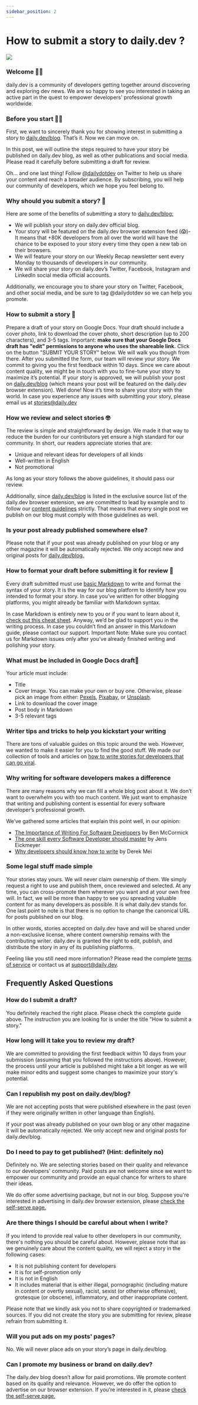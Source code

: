 ```yaml
---
sidebar_position: 2
---
```


# How to submit a story to daily.dev ? 

![](https://daily-now-res.cloudinary.com/image/upload/v1635255850/docs/5f1d70d49c7814484ab65caa_Open_20Grap_20-_20Blog.jpg)

### Welcome 👋🏼
daily.dev is a community of developers getting together around discovering and exploring dev news. We are so happy to see you interested in taking an active part in the quest to empower developers' professional growth worldwide.

### Before you start 🙏🏼
First, we want to sincerely thank you for showing interest in submitting a story to [daily.dev/blog](https://daily.dev/blog). That’s it. Now we can move on.

In this post, we will outline the steps required to have your story be published on daily.dev blog, as well as other publications and social media. Please read it carefully before submitting a draft for review.

Oh... and one last thing! Follow [@dailydotdev](https://twitter.com/dailydotdev) on Twitter to help us share your content and reach a broader audience. By subscribing, you will help our community of developers, which we hope you feel belong to.

### Why should you submit a story? 🎁

Here are some of the benefits of submitting a story to [daily.dev/blog:](https://daily.dev/blog)

- We will publish your story on daily.dev official blog.
- Your story will be featured on the daily.dev browser extension feed (😱)-  It means that +80K developers from all over the world will have the chance to be exposed to your story every time they open a new tab on their browsers.
- We will feature your story on our Weekly Recap newsletter sent every Monday to thousands of developers in our community.
- We will share your story on daily.dev’s Twitter, Facebook, Instagram and LinkedIn social media official accounts. 

Additionally, we encourage you to share your story on Twitter, Facebook, and other social media, and be sure to tag @dailydotdev so we can help you 
promote.

### How to submit a story 🤔
Prepare a draft of your story on Google Docs. Your draft should include a cover photo, link to download the cover photo, short description (up to 200 characters), and 3-5 tags. Important: **make sure that your Google Docs draft has "edit" permissions to anyone who uses the shareable link.** 
Click on the button "SUBMIT YOUR STORY" below. We will walk you though from there.
After you submitted the form, our team will review your story. We commit to giving you the first feedback within 10 days. Since we care about content quality, we might be in touch with you to fine-tune your story to maximize it’s potential. 
If your story is approved,  we will publish your post on [daily.dev/blog](https://daily.dev/blog) (which means your post will be featured on the daily.dev browser extension). 
Well done! Now it’s time to share your story with the world.
In case you experience any issues with submitting your story, please email us at [stories@daily.dev](https://mail.google.com/mail/u/0/?fs=1&tf=cm&source=mailto&su=I+need+help+to+submit+a+story&to=stories@daily.dev)


### How we review and select stories 🤓

The review is simple and straightforward by design. We made it that way to reduce the burden for our contributors yet ensure a high standard for our community. In short, our readers appreciate stories that are: 
- Unique and relevant ideas for developers of all kinds
- Well-written in English
- Not promotional

As long as your story follows the above guidelines, it should pass our review.

Additionally, since [daily.dev/blog](https://daily.dev/blog) is listed in the exclusive source list of the daily.dev browser extension, we are committed to lead by example and to follow our [content guidelines](https://daily.dev/support/content-guidelines) strictly. That means that every single post we publish on our blog must comply with those guidelines as well. 

### Is your post already published somewhere else?

Please note that if your post was already published on your blog or any other magazine it will be automatically rejected. We only accept new and original posts for [daily.dev/blog.](https://daily.dev/blog)

### How to format your draft before submitting it for review 📑

Every draft submitted must use [basic Markdown](https://www.markdownguide.org/basic-syntax/) to write and format the syntax of your story. It is the way for our blog platform to identify how you intended to format your story. In case you’ve written for other blogging platforms, you might already be familiar with Markdown syntax. 

In case Markdown is entirely new to you or if you want to learn about it, [check out this cheat sheet](https://github.com/adam-p/markdown-here/wiki/Markdown-Here-Cheatsheet). Anyway, we’d be glad to support you in the writing process. In case you couldn’t find an answer in this Markdown guide, please contact our support. Important Note: Make sure you contact us for Markdown issues only after you’ve already finished writing and polishing your story. 

### What must be included in Google Docs draft💌

Your article must include:
- Title
- Cover Image. You can make your own or buy one. Otherwise, please pick an image from either: [Pexels](https://www.pexels.com/it-it/), [Pixabay](https://pixabay.com/), or [Unsplash](https://unsplash.com/).
- Link to download the cover image
- Post body in Markdown
- 3-5 relevant tags

### Writer tips and tricks to help you kickstart your writing
There are tons of valuable guides on this topic around the web. However, we wanted to make it easier for you to find the good stuff. We made our collection of tools and articles on [how to write stories for developers that can go viral](https://daily.dev/blog/how-to-write-viral-stories-for-developers). 

### Why writing for software developers makes a difference
There are many reasons why we can fill a whole blog post about it. We don’t want to overwhelm you with too much content. We just want to emphasize that writing and publishing content is essential for every software developer’s professional growth. 

We’ve gathered some articles that explain this point well, in our opinion:
- [The Importance of Writing For Software Developers](https://benmccormick.org/2019/03/02/the-importance-of-writing) by Ben McCormick
- [The one skill every Software Developer should master](https://scratchpad.blog/the-one-skill-every-software-developer-should-master/) by Jens Eickmeyer
- [Why developers should know how to write](https://www.freecodecamp.org/news/why-developers-should-know-how-to-write-dc35aa9b71ab/) by Derek Mei

### Some legal stuff made simple
Your stories stay yours. We will never claim ownership of them. We simply request a right to use and publish them, once reviewed and selected. At any time, you can cross-promote them wherever you want and at your own free will. In fact, we will be more than happy to see you spreading valuable content for as many developers as possible. It is what daily.dev stands for. One last point to note is that there is no option to change the canonical URL for posts published on our blog.

In other words, stories accepted on daily.dev have and will be shared under a non-exclusive license, where content ownership remains with the contributing writer. daily.dev is granted the right to edit, publish, and distribute the story in any of its publishing platforms. 

Feeling like you still need more information? Please read the complete [terms of service](https://daily.dev/tos) or contact us at [support@daily.dev](https://mail.google.com/mail/u/0/?fs=1&tf=cm&source=mailto&su=I%27d+like+to+get+more+info+about+submitting+a+story+to+daily.dev&to=support@daily.dev).

## Frequently Asked Questions

### How do I submit a draft?

You definitely reached the right place. Please check the complete guide above. The instruction you are looking for is under the title "How to submit a story."

### How long will it take you to review my draft?

We are committed to providing the first feedback within 10 days from your submission (assuming that you followed the instructions above). However, the process until your article is published might take a bit longer as we will make minor edits and suggest some changes to maximize your story's potential.

### Can I republish my post on daily.dev/blog?

We are not accepting posts that were published elsewhere in the past (even if they were originally written in other language than English).

If your post was already published on your own blog or any other magazine it will be automatically rejected. We only accept new and original posts for daily.dev/blog.

### Do I need to pay to get published? (Hint: definitely no)

Definitely no. We are selecting stories based on their quality and relevance to our developers' community. Paid posts are not welcome since we want to empower our community and provide an equal chance for writers to share their ideas. 

We do offer some advertising package, but not in our blog. Suppose you're interested in advertising in daily.dev browser extension, please [check the self-serve page.](https://promote.daily.dev/)

### Are there things I should be careful about when I write?

If you intend to provide real value to other developers in our community, there's nothing you should be careful about. However, please note that as we genuinely care about the content quality, we will reject a story in the following cases:

- It is not publishing content for developers
- It is for self-promotion only
- It is not in English
- It includes material that is either illegal, pornographic (including mature in content or overtly sexual), racist, sexist (or otherwise offensive), grotesque (or obscene), inflammatory, and other inappropriate content.

Please note that we kindly ask you not to share copyrighted or trademarked sources. If you did not create the story you are submitting for review, please refrain from submitting it.

### Will you put ads on my posts' pages?

No. We will never place ads on your story’s page in daily.dev/blog.

### Can I promote my business or brand on daily.dev?

The daily.dev blog doesn’t allow for paid promotions. We promote content based on its quality and relevance. However, we do offer the option to advertise on our browser extension. If you’re interested in it, please [check the self-serve page.](https://promote.daily.dev/)